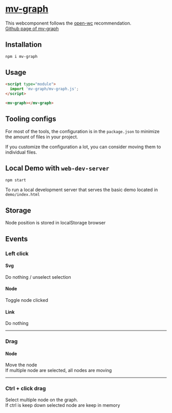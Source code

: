 # [mv-graph](https://meveo-org.github.io/mv-graph/)

This webcomponent follows the [open-wc](https://github.com/open-wc/open-wc) recommendation.  
[Github page of mv-graph](https://meveo-org.github.io/mv-graph/)

## Installation

```bash
npm i mv-graph
```

## Usage

```html
<script type="module">
  import 'mv-graph/mv-graph.js';
</script>

<mv-graph></mv-graph>
```



## Tooling configs

For most of the tools, the configuration is in the `package.json` to minimize the amount of files in your project.

If you customize the configuration a lot, you can consider moving them to individual files.

## Local Demo with `web-dev-server`

```bash
npm start
```

To run a local development server that serves the basic demo located in `demo/index.html`  

## Storage
Node position is stored in localStorage browser

## Events
### Left click
#### Svg
Do nothing / unselect selection
#### Node
Toggle node clicked
#### Link
Do nothing

---
### Drag
#### Node
Move the node  
If multiple node are selected, all nodes are moving

---
### Ctrl + click drag
Select multiple node on the graph.  
If ctrl is keep down selected node are keep in memory  
